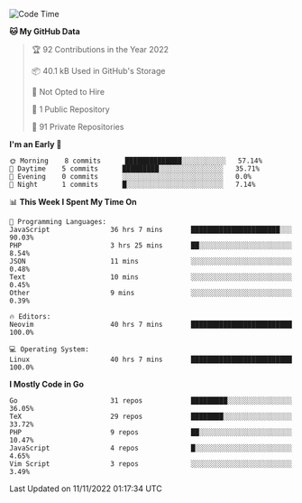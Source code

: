 
<!--START_SECTION:waka-->
![Code Time](http://img.shields.io/badge/Code%20Time-2%2C838%20hrs%2014%20mins-blue)

**🐱 My GitHub Data** 

> 🏆 92 Contributions in the Year 2022
 > 
> 📦 40.1 kB Used in GitHub's Storage 
 > 
> 🚫 Not Opted to Hire
 > 
> 📜 1 Public Repository 
 > 
> 🔑 91 Private Repositories  
 > 
**I'm an Early 🐤** 

```text
🌞 Morning    8 commits      ██████████████░░░░░░░░░░░   57.14% 
🌆 Daytime    5 commits      █████████░░░░░░░░░░░░░░░░   35.71% 
🌃 Evening    0 commits      ░░░░░░░░░░░░░░░░░░░░░░░░░   0.0% 
🌙 Night      1 commits      █░░░░░░░░░░░░░░░░░░░░░░░░   7.14%

```


📊 **This Week I Spent My Time On** 

```text
💬 Programming Languages: 
JavaScript               36 hrs 7 mins       ██████████████████████░░░   90.03% 
PHP                      3 hrs 25 mins       ██░░░░░░░░░░░░░░░░░░░░░░░   8.54% 
JSON                     11 mins             ░░░░░░░░░░░░░░░░░░░░░░░░░   0.48% 
Text                     10 mins             ░░░░░░░░░░░░░░░░░░░░░░░░░   0.45% 
Other                    9 mins              ░░░░░░░░░░░░░░░░░░░░░░░░░   0.39%

🔥 Editors: 
Neovim                   40 hrs 7 mins       █████████████████████████   100.0%

💻 Operating System: 
Linux                    40 hrs 7 mins       █████████████████████████   100.0%

```

**I Mostly Code in Go** 

```text
Go                       31 repos            █████████░░░░░░░░░░░░░░░░   36.05% 
TeX                      29 repos            ████████░░░░░░░░░░░░░░░░░   33.72% 
PHP                      9 repos             ██░░░░░░░░░░░░░░░░░░░░░░░   10.47% 
JavaScript               4 repos             █░░░░░░░░░░░░░░░░░░░░░░░░   4.65% 
Vim Script               3 repos             ░░░░░░░░░░░░░░░░░░░░░░░░░   3.49%

```



 Last Updated on 11/11/2022 01:17:34 UTC
<!--END_SECTION:waka-->

